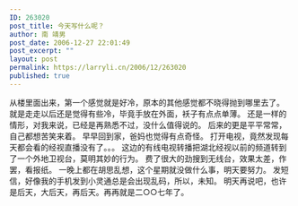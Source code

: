 ```yaml
---
ID: 263020
post_title: 今天写什么呢？
author: 南 靖男
post_date: 2006-12-27 22:01:49
post_excerpt: ""
layout: post
permalink: https://larryli.cn/2006/12/263020
published: true
---
```

从楼里面出来，第一个感觉就是好冷，原本的其他感觉都不晓得抛到哪里去了。
就是走走以后还是觉得有些冷，毕竟手放在外面，袄子有点点单薄。
还是一样的情形，对我来说，已经是再熟悉不过，没什么值得说的。
后来的更是平平常常，自己都想苦笑来着。
早早回到家，爸妈也觉得有点奇怪。
打开电视，竟然发现每天都会看的经视直播没有了。。。
这边的有线电视转播把湖北经视以前的频道转到了一个外地卫视台，莫明其妙的行为。
费了很大的劲搜到无线台，效果太差，作罢，看报纸。
一晚上都在胡思乱想，这个星期就没做什么事，明天要努力。
发短信，好像我的手机发到小灵通总是会出现乱码，所以，未知。
明天再说吧，也许是后天，大后天，再后天。再再就是二○○七年了。
